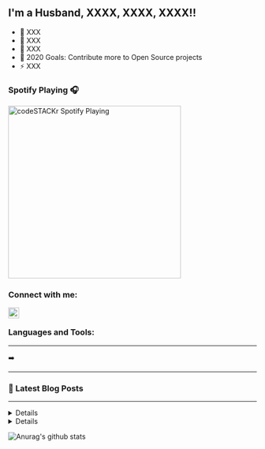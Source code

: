 ## I'm a Husband, XXXX, XXXX, XXXX!!

- 🔭 XXX
- 🌱 XXX
- 👯 XXX
- 🥅 2020 Goals: Contribute more to Open Source projects
- ⚡ XXX

### Spotify Playing 🎧

[<img src="https://now-playing-codestackr.vercel.app/api/spotify-playing" alt="codeSTACKr Spotify Playing" width="350" />](https://open.spotify.com/user/swyqyimdc12jajde4vpwd2x1b)

### Connect with me:

[<img align="left" alt="codeSTACKr | LinkedIn" width="22px" src="https://cdn.jsdelivr.net/npm/simple-icons@v3/icons/linkedin.svg" />][linkedin]

<br />

### Languages and Tools:



---


➡️ 

---

### 📕 Latest Blog Posts

<!-- BLOG-POST-LIST:START -->

<!-- BLOG-POST-LIST:END -->


---

<details>


</details>

<details>



</details>

[linkedin]: https://linkedin.com/in/paulocearcs


![Anurag's github stats](https://github-readme-stats.vercel.app/api?username=paulocesarcsdev&show_icons=true&theme=radical)
